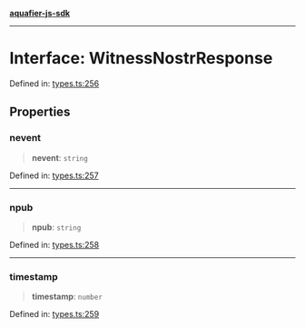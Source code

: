 [**aquafier-js-sdk**](../README.md)

***

# Interface: WitnessNostrResponse

Defined in: [types.ts:256](https://github.com/inblockio/aqua-verifier-js-lib/blob/8585c670e387bba02324c5d1649cefbfbcc39ce3/src/types.ts#L256)

## Properties

### nevent

> **nevent**: `string`

Defined in: [types.ts:257](https://github.com/inblockio/aqua-verifier-js-lib/blob/8585c670e387bba02324c5d1649cefbfbcc39ce3/src/types.ts#L257)

***

### npub

> **npub**: `string`

Defined in: [types.ts:258](https://github.com/inblockio/aqua-verifier-js-lib/blob/8585c670e387bba02324c5d1649cefbfbcc39ce3/src/types.ts#L258)

***

### timestamp

> **timestamp**: `number`

Defined in: [types.ts:259](https://github.com/inblockio/aqua-verifier-js-lib/blob/8585c670e387bba02324c5d1649cefbfbcc39ce3/src/types.ts#L259)
